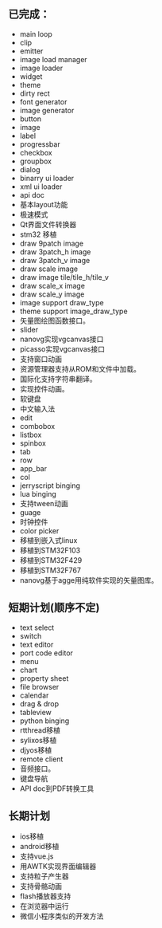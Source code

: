 ## 已完成：
* main loop
* clip
* emitter
* image load manager
* image loader 
* widget
* theme 
* dirty rect 
* font generator
* image generator
* button
* image 
* label 
* progressbar
* checkbox
* groupbox
* dialog
* binarry ui loader
* xml ui loader
* api doc
* 基本layout功能
* 极速模式
* Qt界面文件转换器
* stm32 移植
* draw 9patch image
* draw 3patch\_h image
* draw 3patch\_v image
* draw scale image
* draw image tile/tile\_h/tile\_v
* draw scale\_x image
* draw scale\_y image
* image support draw\_type
* theme support image\_draw\_type 
* 矢量图绘图函数接口。
* slider
* nanovg实现vgcanvas接口
* picasso实现vgcanvas接口
* 支持窗口动画
* 资源管理器支持从ROM和文件中加载。
* 国际化支持字符串翻译。
* 实现控件动画。
* 软键盘
* 中文输入法
* edit
* combobox
* listbox
* spinbox
* tab
* row
* app\_bar
* col
* jerryscript binging 
* lua binging 
* 支持tween动画
* guage
* 时钟控件
* color picker
* 移植到嵌入式linux
* 移植到STM32F103
* 移植到STM32F429
* 移植到STM32F767
* nanovg基于agge用纯软件实现的矢量图库。

## 短期计划(顺序不定)
* text select
* switch
* text editor
* port code editor
* menu
* chart
* property sheet
* file browser
* calendar
* drag & drop
* tableview
* python binging 
* rtthread移植
* sylixos移植
* djyos移植
* remote client
* 音频接口。
* 键盘导航
* API doc到PDF转换工具

## 长期计划
* ios移植
* android移植
* 支持vue.js
* 用AWTK实现界面编辑器
* 支持粒子产生器
* 支持骨骼动画
* flash播放器支持
* 在浏览器中运行
* 微信小程序类似的开发方法

